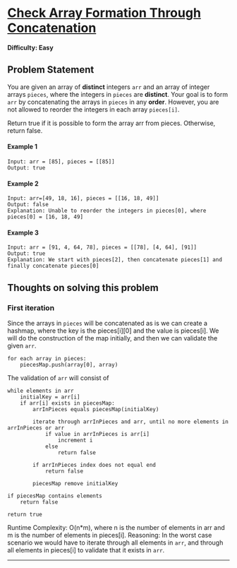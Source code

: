 # [Check Array Formation Through Concatenation](https://leetcode.com/problems/check-array-formation-through-concatenation/)
**Difficulty: Easy**

## Problem Statement
You are given an array of **distinct** integers `arr` and an array of integer arrays `pieces`, where the integers in `pieces` are **distinct**. Your goal is to form `arr` by concatenating the arrays in `pieces` in any **order**. However, you are not allowed to reorder the integers in each array `pieces[i]`.

Return true if it is possible to form the array arr from pieces. Otherwise, return false.

#### Example 1
```
Input: arr = [85], pieces = [[85]]
Output: true
```

#### Example 2
```
Input: arr=[49, 18, 16], pieces = [[16, 18, 49]]
Output: false
Explanation: Unable to reorder the integers in pieces[0], where pieces[0] = [16, 18, 49]
```

#### Example 3
```
Input: arr = [91, 4, 64, 78], pieces = [[78], [4, 64], [91]]
Output: true
Explanation: We start with pieces[2], then concatenate pieces[1] and finally concatenate pieces[0]
```

## Thoughts on solving this problem

### First iteration
Since the arrays in `pieces` will be concatenated as is we can create a hashmap, where the key is the pieces[i][0] and the value is pieces[i]. We will do the construction of the map initially, and then we can validate the given `arr`.
```
for each array in pieces:
    piecesMap.push(array[0], array)
```

The validation of `arr` will consist of
```
while elements in arr
    initialKey = arr[i]
    if arr[i] exists in piecesMap:
        arrInPieces equals piecesMap(initialKey)

        iterate through arrInPieces and arr, until no more elements in arrInPieces or arr
            if value in arrInPieces is arr[i]
                increment i
            else
                return false

        if arrInPieces index does not equal end
            return false
        
        piecesMap remove initialKey

if piecesMap contains elements
    return false

return true
```

Runtime Complexity: O(n*m), where n is the number of elements in arr and m is the number of elements in pieces[i].
Reasoning: In the worst case scenario we would have to iterate through all elements in `arr`, and through all elements in pieces[i] to validate that it exists in `arr`.

----------




